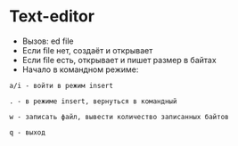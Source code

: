 # Text-editor

- Вызов: ed file
- Если file нет, создаёт и открывает
- Если file есть, открывает и пишет размер в байтах 
- Начало в командном режиме:
```
a/i - войти в режим insert

. - в режиме insert, вернуться в командный

w - записать файл, вывести количество записанных байтов

q - выход